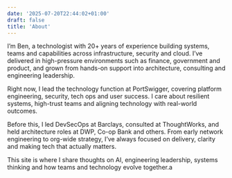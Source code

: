 ```yaml
---
date: '2025-07-20T22:44:02+01:00'
draft: false
title: 'About'
---
```


I’m Ben, a technologist with 20+ years of experience building systems, teams and capabilities across infrastructure, security and cloud. I’ve delivered in high-pressure environments such as finance, government and product, and grown from hands-on support into architecture, consulting and engineering leadership.

Right now, I lead the technology function at PortSwigger, covering platform engineering, security, tech ops and user success. I care about resilient systems, high-trust teams and aligning technology with real-world outcomes.

Before this, I led DevSecOps at Barclays, consulted at ThoughtWorks, and held architecture roles at DWP, Co-op Bank and others. From early network engineering to org-wide strategy, I’ve always focused on delivery, clarity and making tech that actually matters.

This site is where I share thoughts on AI, engineering leadership, systems thinking and how teams and technology evolve together.a